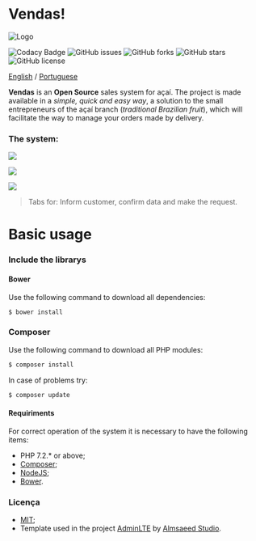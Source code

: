 # Vendas!
![Logo](https://lh3.googleusercontent.com/bu9l-cugaiSCiTuZsFGYIq-pIUmvBIUZtXDW9oTRZgYDtq5Y6WFgLpQ6VqyF7F7uXwMyHzkEi_R1)

![Codacy Badge](https://api.codacy.com/project/badge/Grade/20fb28dfbc77445599140ad2d8adcd4d) ![GitHub issues](https://img.shields.io/github/issues/CaduGimenes/vendas.svg) ![GitHub forks](https://img.shields.io/github/forks/CaduGimenes/vendas.svg) ![GitHub stars](https://img.shields.io/github/stars/CaduGimenes/vendas.svg) ![GitHub license](https://img.shields.io/github/license/CaduGimenes/vendas.svg)

[English](https://github.com/CaduGimenes/vendas/blob/master/README_EN.md) / [Portuguese](https://github.com/CaduGimenes/vendas/blob/master/README.md)


**Vendas** is an **Open Source** sales system for açaí. The project is made available in a *simple, quick and easy way*,
a solution to the small entrepreneurs of the açaí branch (*traditional Brazilian fruit*), which will facilitate the way to manage your orders made by delivery.



### The system:

![](https://lh3.googleusercontent.com/5QAf-RKb17Mbdl5K9xq-BvO1H_9LQb3q3K6up_QhN_6vTMgnuDdbUe694P-aIY6rNndsopbA1_6r)

![](https://lh3.googleusercontent.com/BD0YUOvdKWH9uDWvYO8TVMnh-Q2gs5KMQWO1HNel8GS6AGLUXl8OwcGQu-1xOlDpah0DdU6Xchwk)

![](https://lh3.googleusercontent.com/g9qtqOYgOvAnXynx5LcyAABX0EmyzEr3Y7HbA3hBImFzi-DuZQaoKauIJ4n4aNUDroseeUL7uR2V)

> Tabs for: Inform customer, confirm data and make the request.

# Basic usage

### Include the librarys

#### Bower
Use the following command to download all dependencies:

```node
$ bower install
```
### Composer

Use the following command to download all PHP modules:

```bash
$ composer install
```

In case of problems try:

```bash
$ composer update
```

#### Requiriments

For correct operation of the system it is necessary to have the following items:

- PHP 7.2.* or above;
- [Composer](https://getcomposer.org);
- [NodeJS](https://nodejs.org/en/);
- [Bower](https://bower.io/).

### Licença
- [MIT](https://github.com/CaduGimenes/vendas/blob/master/LICENSE);
- Template used in the project [AdminLTE](http://adminlte.io) by [Almsaeed Studio](http://adminlte.io).
